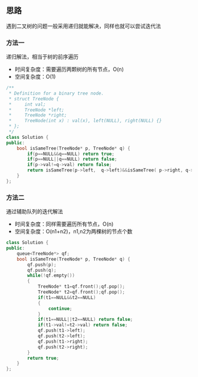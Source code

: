 ## 思路
遇到二叉树的问题一般采用递归就能解决，同样也就可以尝试迭代法
### 方法一
递归解法，相当于树的前序遍历
- 时间复杂度：需要遍历两颗树的所有节点，O(n)
- 空间复杂度：O(1)
```c++
/**
 * Definition for a binary tree node.
 * struct TreeNode {
 *     int val;
 *     TreeNode *left;
 *     TreeNode *right;
 *     TreeNode(int x) : val(x), left(NULL), right(NULL) {}
 * };
 */
class Solution {
public:
    bool isSameTree(TreeNode* p, TreeNode* q) {
        if(p==NULL&&q==NULL) return true;
        if(p==NULL||q==NULL) return false;
        if(p->val!=q->val) return false;
        return isSameTree(p->left,  q->left)&&isSameTree( p->right, q->right);
    }
};
```
### 方法二
通过辅助队列的迭代解法
- 时间复杂度：同样需要遍历所有节点，O(n)
- 空间复杂度：O(n1+n2)，n1,n2为两棵树的节点个数
```c++
class Solution {
public:
    queue<TreeNode*> qf;
    bool isSameTree(TreeNode* p, TreeNode* q) {
        qf.push(p);
        qf.push(q);
        while(!qf.empty())
        {
            TreeNode* t1=qf.front();qf.pop();
            TreeNode* t2=qf.front();qf.pop();
            if(t1==NULL&&t2==NULL)
            {
                continue;
            }
            if(t1==NULL||t2==NULL) return false;
            if(t1->val!=t2->val) return false;
            qf.push(t1->left);
            qf.push(t2->left);
            qf.push(t1->right);
            qf.push(t2->right);
        }
        return true;
    }
};
```
